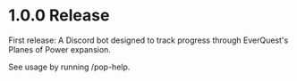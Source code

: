 # 1.0.0 Release
First release: A Discord bot designed to track progress through EverQuest's Planes of Power expansion.

See usage by running /pop-help.